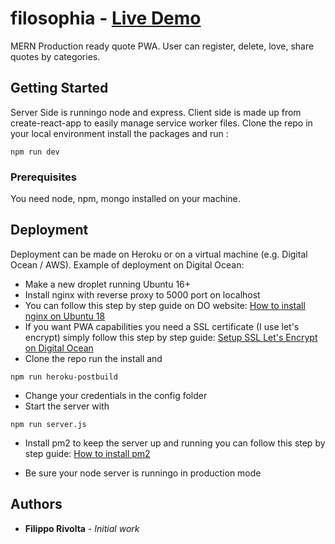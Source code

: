 # filosophia - [Live Demo](https://www.filipporivolta-api.it)

MERN Production ready quote PWA. User can register, delete, love, share quotes by categories.

## Getting Started

Server Side is runningo node and express. Client side is made up from create-react-app to easily manage service worker files. Clone the repo in your local environment install the packages and run :

```
npm run dev
```

### Prerequisites

You need node, npm, mongo installed on your machine.

## Deployment

Deployment can be made on Heroku or on a virtual machine (e.g. Digital Ocean / AWS). 
Example of deployment on Digital Ocean:
* Make a new droplet running Ubuntu 16+
* Install nginx with reverse proxy to 5000 port on localhost
* You can follow this step by step guide on DO website: [How to install nginx on Ubuntu 18](https://www.digitalocean.com/community/tutorials/how-to-install-nginx-on-ubuntu-18-04#step-5-setting-up-server-blocks-(recommended))
* If you want PWA capabilities you need a SSL certificate (I use let's encrypt) simply follow this step by step guide: 
[Setup SSL Let's Encrypt on Digital Ocean](https://www.digitalocean.com/community/tutorials/how-to-secure-nginx-with-let-s-encrypt-on-ubuntu-18-04)
* Clone the repo run the install and
```
npm run heroku-postbuild
```
* Change your credentials in the config folder
* Start the server with 
```
npm run server.js
```
* Install pm2 to keep the server up and running you can follow this step by step guide: [How to install pm2](https://www.digitalocean.com/community/tutorials/how-to-use-pm2-to-setup-a-node-js-production-environment-on-an-ubuntu-vps)

* Be sure your node server is runningo in production mode


## Authors

* **Filippo Rivolta** - *Initial work* 
